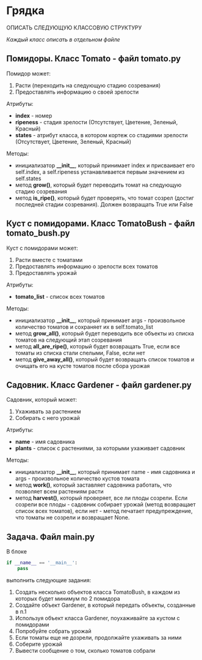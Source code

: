 # Грядка

ОПИСАТЬ СЛЕДУЮЩУЮ КЛАССОВУЮ СТРУКТУРУ

*Каждый класс описать в отдельном файле*

## Помидоры. Класс Tomato - файл tomato.py

Помидор может:
1. Расти (переходить на следующую стадию созревания)
2. Предоставлять информацию о своей зрелости

Атрибуты:
- **index** - номер
- **ripeness** - стадия зрелости (Отсутствует, Цветение, Зеленый, Красный)
- **states** - атрибут класса, в котором кортеж со стадиями зрелости (Отсутствует, Цветение, Зеленый, Красный)

Методы:
- инициализатор **\_\_init\_\_**, который принимает index и присваивает его self.index,
  а self.ripeness устанавливается первым значением из self.states
- метод **grow()**, который будет переводить томат на следующую стадию созревания
- метод **is_ripe()**, который будет проверять, что томат созрел (достиг последней стадии созревания). 
  Должен возвращать True или False

## Куст с помидорами. Класс TomatoBush - файл tomato_bush.py

Куст с помидорами может:
1. Расти вместе с томатами
2. Предоставлять информацию о зрелости всех томатов
3. Предоставлять урожай

Атрибуты:
- **tomato_list** - список всех томатов

Методы:
- инициализатор **\_\_init\_\_**, который принимает args - произвольное количество томатов
  и сохраняет их в self.tomato_list
- метод **grow_all()**, который будет переводить все объекты из списка томатов на следующий этап созревания
- метод **all_are_ripe()**, который будет возвращать True, если все томаты из списка стали спелыми, False, если нет
- метод **give_away_all()**, который будет возвращать список томатов и очищать его на кусте томатов после сбора урожая

## Садовник. Класс Gardener - файл gardener.py

Садовник, который может:
1. Ухаживать за растением
2. Собирать с него урожай

Атрибуты:
- **name** - имя садовника
- **plants** - список с растениями, за которыми ухаживает садовник

Методы:
- инициализатор **\_\_init\_\_**, который принимает name - имя садовника 
  и args - произвольное количество кустов томата
- метод **work()**, который заставляет садовника работать, что позволяет всем растениям расти
- метод **harvest()**, который проверяет, все ли плоды созрели. 
  Если созрели все плоды - садовник собирает урожай (метод возвращает список всех томатов), 
  если нет - метод печатает предупреждение, что томаты не созрели и возвращает None.

## Задача. Файл main.py

В блоке 
```python
if __name__ == '__main__':
    pass
```
выполнить следующие задания:
1. Создать несколько объектов класса TomatoBush, 
   в каждом из которых будет минимум по 2 помидора
2. Создайте объект Gardener, в который передать объекты, созданные в п.1
3. Используя объект класса Gardener, поухаживайте за кустом с помидорами
4. Попробуйте собрать урожай
5. Если томаты еще не дозрели, продолжайте ухаживать за ними
6. Соберите урожай
7. Вывести сообщение о том, сколько томатов собрали

